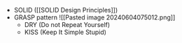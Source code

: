 - SOLID ([[SOLID Design Principles]])
- GRASP pattern
  ![[Pasted image 20240604075012.png]]
  - DRY (Do not Repeat Yourself)
  - KISS (Keep It Simple Stupid)